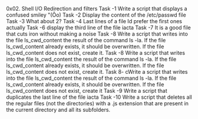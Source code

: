 0x02. Shell I/O Redirection and filters
Task -1 Write a script that displays a confused smiley "(Ôo)
Task -2 Display the content of the /etc/passwd file
Task -3 What about 2?
Task -4 Last lines of a file
Id prefer the first ones actually
Task -6 display the third line of the file iacta
Task -7  It is a good file that cuts iron without making a noise
Task -8  Write a script that writes into the file ls_cwd_content the result of the command ls -la. If the file ls_cwd_content already exists, it should be overwritten. If the file ls_cwd_content does not exist, create it.
Task -8  Write a script that writes into the file ls_cwd_content the result of the command ls -la. If the file ls_cwd_content already exists, it should be overwritten. If the file ls_cwd_content does not exist, create it.
Task 8- cWrite a script that writes into the file ls_cwd_content the result of the command ls -la. If the file ls_cwd_content already exists, it should be overwritten. If the file ls_cwd_content does not exist, create it
Task -9 Write a script that duplicates the last line of the file iacta
Task -10 Write a script that deletes all the regular files (not the directories) with a .js extension that are present in the current directory and all its subfolders.
